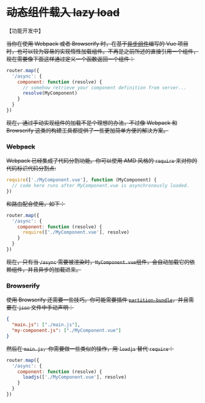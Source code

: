 # ~~动态组件载入 lazy load~~

【功能开发中】

~~当你在使用 Webpack 或者 Browserify 时，在基于[异步组件](http://vuejs.org/guide/components.html#Async_Components)编写的 Vue 项目时，也可以较为容易的实现惰性加载组件。不再是之前所述的直接引用一个组件，现在需要像下面这样通过定义一个函数返回一个组件：~~


``` js
router.map({
  '/async': {
    component: function (resolve) {
      // somehow retrieve your component definition from server...
      resolve(MyComponent)
    }
  }
})
```

~~现在，通过手动实现组件的加载不是个理想的办法，不过像 Webpack 和 Browserify 这类的构建工具都提供了一些更加简单方便的解决方案。~~

### ~~Webpack~~

~~Webpack 已经集成了代码分割功能。你可以使用 AMD 风格的 `require` 来对你的代码标识代码分割点:~~

``` js
require(['./MyComponent.vue'], function (MyComponent) {
  // code here runs after MyComponent.vue is asynchronously loaded.
})
```

~~和路由配合使用，如下：~~

``` js
router.map({
  '/async': {
    component: function (resolve) {
      require(['./MyComponent.vue'], resolve)
    }
  }
})
```

~~现在，只有当 `/async` 需要被渲染时，`MyComponent.vue`组件，会自动加载它的依赖组件，并且异步的加载进来。~~

### ~~Browserify~~

~~使用 Browserify 还需要一些技巧。你可能需要插件 [`partition-bundle`](https://github.com/substack/browserify-handbook/blob/master/readme.markdown#partition-bundle)，并且需要在 `json` 文件中手动声明：~~

``` json
{
  "main.js": ["./main.js"],
  "my-component.js": ["./MyComponent.vue"]
}
```

~~然后在 `main.js`，你需要做一些类似的操作，用 `loadjs` 替代 `require`：~~

``` js
router.map({
  '/async': {
    component: function (resolve) {
      loadjs(['./MyComponent.vue'], resolve)
    }
  }
})
```
